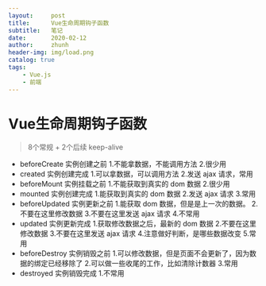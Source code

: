 ```yaml
---
layout:     post
title:      Vue生命周期钩子函数
subtitle:   笔记
date:       2020-02-12
author:     zhunh
header-img: img/load.png
catalog: true
tags:
    - Vue.js
    - 前端
---
```

#  Vue生命周期钩子函数
> 8个常规 + 2个后续 keep-alive

- beforeCreate	实例创建之前
	1.不能拿数据，不能调用方法
	2.很少用
- created				实例创建完成
	1.可以拿数据，可以调用方法
	2.发送 ajax 请求，常用
- beforeMount		实例挂载之前
	1.不能获取到真实的 dom 数据
	2.很少用
- mounted				实例创建完成
	1.能获取到真实的 dom 数据
	2.发送 ajax 请求
	3.常用
- beforeUpdated		实例更新之前
	1.能获取 dom 数据，但是是上一次的数据。
	2.不要在这里修改数据
	3.不要在这里发送 ajax 请求
	4.不常用
- updated				实例更新完成
	1.获取修改数据之后，最新的 dom 数据
	2.不要在这里修改数据
	3.不要在这里发送 ajax 请求
	4.注意做好判断，是哪些数据改变
	5.常用
- beforeDestroy  实例销毁之前
	1.可以修改数据，但是页面不会更新了，因为数据的绑定已经移除了
	2.可以做一些收尾的工作，比如清除计数器
	3.常用
- destroyed  实例销毁完成
	1.不常用